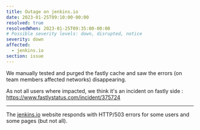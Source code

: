 ```yaml
---
title: Outage on jenkins.io
date: 2023-01-25T09:10:00-00:00
resolved: true
resolvedWhen: 2023-01-25T09:35:00-00:00
# Possible severity levels: down, disrupted, notice
severity: down
affected:
  - jenkins.io
section: issue
---
```


We manually tested and purged the fastly cache and saw the errors (on team members affected networks) disappearing.

As not all users where impacted, we think it's an incident on fastly side : https://www.fastlystatus.com/incident/375724

----

The [jenkins.io](https://www.jenkins.io/doc/developer/security/scan/) website responds with HTTP/503 errors for some users and some pages (but not all).
